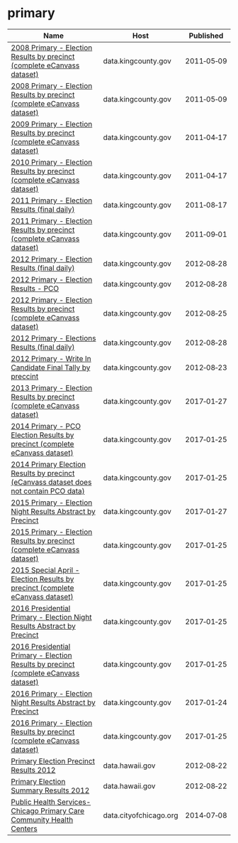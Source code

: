 # primary

Name | Host | Published
---- | ---- | ---------
[2008 Primary - Election Results by precinct (complete eCanvass dataset)](../datasets/9ycg-yemn.md) | data.kingcounty.gov | 2011&#x2011;05&#x2011;09
[2008 Primary - Election Results by precinct (complete eCanvass dataset)](../datasets/9ycg-yemn.md) | data.kingcounty.gov | 2011&#x2011;05&#x2011;09
[2009 Primary - Election Results by precinct (complete eCanvass dataset)](../datasets/v3s3-gxuf.md) | data.kingcounty.gov | 2011&#x2011;04&#x2011;17
[2010 Primary - Election Results by precinct (complete eCanvass dataset)](../datasets/4h7u-3cfs.md) | data.kingcounty.gov | 2011&#x2011;04&#x2011;17
[2011 Primary - Election Results (final daily)](../datasets/3twh-5u42.md) | data.kingcounty.gov | 2011&#x2011;08&#x2011;17
[2011 Primary - Election Results by precinct (complete eCanvass dataset)](../datasets/2ncr-4kkv.md) | data.kingcounty.gov | 2011&#x2011;09&#x2011;01
[2012 Primary - Election Results (final daily)](../datasets/vpdc-sn69.md) | data.kingcounty.gov | 2012&#x2011;08&#x2011;28
[2012 Primary - Election Results - PCO](../datasets/bugx-hcah.md) | data.kingcounty.gov | 2012&#x2011;08&#x2011;28
[2012 Primary - Election Results by precinct (complete eCanvass dataset)](../datasets/puqn-qiix.md) | data.kingcounty.gov | 2012&#x2011;08&#x2011;25
[2012 Primary - Elections Results (final daily)](../datasets/ax8b-wymb.md) | data.kingcounty.gov | 2012&#x2011;08&#x2011;28
[2012 Primary - Write In Candidate Final Tally by preccint](../datasets/78tb-4u7r.md) | data.kingcounty.gov | 2012&#x2011;08&#x2011;23
[2013 Primary - Election Results by precinct (complete eCanvass dataset)](../datasets/e537-zsyr.md) | data.kingcounty.gov | 2017&#x2011;01&#x2011;27
[2014 Primary - PCO Election Results by precinct (complete eCanvass dataset)](../datasets/xd4b-q4c2.md) | data.kingcounty.gov | 2017&#x2011;01&#x2011;25
[2014 Primary Election Results by precinct (eCanvass dataset does not contain PCO data)](../datasets/fps8-w6vc.md) | data.kingcounty.gov | 2017&#x2011;01&#x2011;25
[2015 Primary - Election Night Results Abstract by Precinct](../datasets/s4xf-st5s.md) | data.kingcounty.gov | 2017&#x2011;01&#x2011;27
[2015 Primary - Election Results by precinct (complete eCanvass dataset)](../datasets/pyps-tcwb.md) | data.kingcounty.gov | 2017&#x2011;01&#x2011;25
[2015 Special April - Election Results by precinct (complete eCanvass dataset)](../datasets/qg8b-ssmp.md) | data.kingcounty.gov | 2017&#x2011;01&#x2011;25
[2016 Presidential Primary - Election Night Results Abstract by Precinct](../datasets/fr7b-c8st.md) | data.kingcounty.gov | 2017&#x2011;01&#x2011;25
[2016 Presidential Primary - Election Results by precinct (complete eCanvass dataset)](../datasets/eutd-6iwc.md) | data.kingcounty.gov | 2017&#x2011;01&#x2011;25
[2016 Primary - Election Night Results Abstract by Precinct](../datasets/2ni9-dqsi.md) | data.kingcounty.gov | 2017&#x2011;01&#x2011;24
[2016 Primary - Election Results by precinct (complete eCanvass dataset)](../datasets/d9qg-mtfe.md) | data.kingcounty.gov | 2017&#x2011;01&#x2011;25
[Primary Election Precinct Results 2012](../datasets/dmak-5fr2.md) | data.hawaii.gov | 2012&#x2011;08&#x2011;22
[Primary Election Summary Results 2012](../datasets/gaj3-6934.md) | data.hawaii.gov | 2012&#x2011;08&#x2011;22
[Public Health Services- Chicago Primary Care Community Health Centers](../datasets/cjg8-dbka.md) | data.cityofchicago.org | 2014&#x2011;07&#x2011;08

